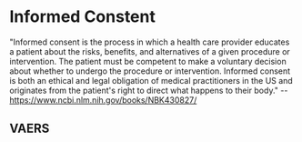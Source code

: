 # Informed Constent


"Informed consent is the process in which a health care provider educates a patient about the risks, benefits, and alternatives of a given procedure or intervention. The patient must be competent to make a voluntary decision about whether to undergo the procedure or intervention.  Informed consent is both an ethical and legal obligation of medical practitioners in the US and originates from the patient's right to direct what happens to their body."
-- https://www.ncbi.nlm.nih.gov/books/NBK430827/

## VAERS 
